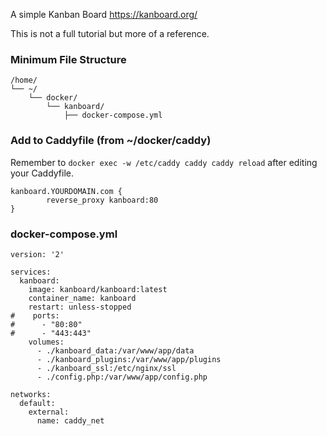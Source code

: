 A simple Kanban Board
https://kanboard.org/

This is not a full tutorial but more of a reference.

### Minimum File Structure
```
/home/
└── ~/
    └── docker/
        └── kanboard/
            ├── docker-compose.yml
```
### Add to Caddyfile (from ~/docker/caddy)
Remember to `docker exec -w /etc/caddy caddy caddy reload` after editing your Caddyfile.

```
kanboard.YOURDOMAIN.com {
        reverse_proxy kanboard:80
}
```

### docker-compose.yml
```
version: '2'

services:
  kanboard:
    image: kanboard/kanboard:latest
    container_name: kanboard
    restart: unless-stopped
#    ports:
#      - "80:80"
#      - "443:443"
    volumes:
      - ./kanboard_data:/var/www/app/data
      - ./kanboard_plugins:/var/www/app/plugins
      - ./kanboard_ssl:/etc/nginx/ssl
      - ./config.php:/var/www/app/config.php

networks:
  default:
    external:
      name: caddy_net

```